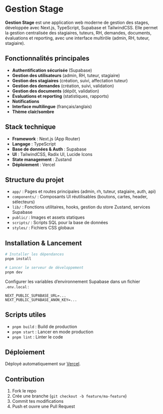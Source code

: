 # Gestion Stage

**Gestion Stage** est une application web moderne de gestion des stages, développée avec Next.js, TypeScript, Supabase et TailwindCSS. Elle permet la gestion centralisée des stagiaires, tuteurs, RH, demandes, documents, évaluations et reporting, avec une interface multirôle (admin, RH, tuteur, stagiaire).

## Fonctionnalités principales

- **Authentification sécurisée** (Supabase)
- **Gestion des utilisateurs** (admin, RH, tuteur, stagiaire)
- **Gestion des stagiaires** (création, suivi, affectation tuteur)
- **Gestion des demandes** (création, suivi, validation)
- **Gestion des documents** (dépôt, validation)
- **Évaluations et reporting** (statistiques, rapports)
- **Notifications**
- **Interface multilingue** (français/anglais)
- **Thème clair/sombre**

## Stack technique

- **Framework** : Next.js (App Router)
- **Langage** : TypeScript
- **Base de données & Auth** : Supabase
- **UI** : TailwindCSS, Radix UI, Lucide Icons
- **State management** : Zustand
- **Déploiement** : Vercel

## Structure du projet

- `app/` : Pages et routes principales (admin, rh, tuteur, stagiaire, auth, api)
- `components/` : Composants UI réutilisables (boutons, cartes, header, sélecteurs)
- `lib/` : Fonctions utilitaires, hooks, gestion du store Zustand, services Supabase
- `public/` : Images et assets statiques
- `scripts/` : Scripts SQL pour la base de données
- `styles/` : Fichiers CSS globaux

## Installation & Lancement

```bash
# Installer les dépendances
pnpm install

# Lancer le serveur de développement
pnpm dev
```

Configurer les variables d’environnement Supabase dans un fichier `.env.local` :

```
NEXT_PUBLIC_SUPABASE_URL=...
NEXT_PUBLIC_SUPABASE_ANON_KEY=...
```

## Scripts utiles

- `pnpm build` : Build de production
- `pnpm start` : Lancer en mode production
- `pnpm lint` : Linter le code

## Déploiement

Déployé automatiquement sur [Vercel](https://vercel.com/).

## Contribution

1. Fork le repo
2. Crée une branche (`git checkout -b feature/ma-feature`)
3. Commit tes modifications
4. Push et ouvre une Pull Request
